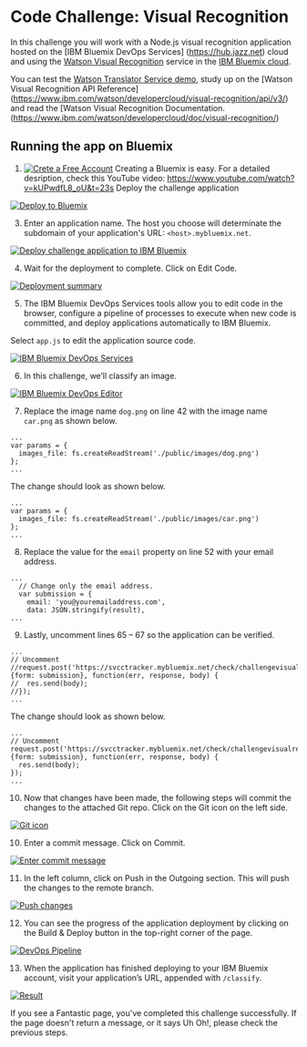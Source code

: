 # Code Challenge: Visual Recognition

In this challenge you will work with a Node.js visual recognition application hosted on the [IBM Bluemix DevOps Services] (https://hub.jazz.net) cloud and using the [Watson Visual Recognition](https://www.ibm.com/watson/developercloud/visual-recognition.html) service in the [IBM Bluemix cloud](https://bluemix.net/). 

You can test the [Watson Translator Service demo](https://visual-recognition-demo.mybluemix.net/), study up on the [Watson Visual Recognition API Reference] (https://www.ibm.com/watson/developercloud/visual-recognition/api/v3/) and read the [Watson Visual Recognition Documentation.(https://www.ibm.com/watson/developercloud/doc/visual-recognition/) 


## Running the app on Bluemix

1.  [![Crete a Free Account](./img/createaccount.png)](./img/createaccount.png)
Creating a Bluemix is easy. For a detailed desription, check this YouTube video: https://www.youtube.com/watch?v=kUPwdfL8_oU&t=23s 
Deploy the challenge application

 [![Deploy to Bluemix](https://bluemix.net/deploy/button.png)](https://bluemix.net/deploy?repository=https://github.com/bluemix-code-challenge/challenge-languagetranslation.git)

3. Enter an application name. The host you choose will determinate the subdomain of your application's URL: `<host>.mybluemix.net`.

  [![Deploy challenge application to IBM Bluemix](./img/deploy.png)](./img/deploy.png)

4. Wait for the deployment to complete. Click on Edit Code.

  [![Deployment summary](./img/deploymentsummary.png)](./img/deploymentsummary.png)

5. The IBM Bluemix DevOps Services tools allow you to edit code in the browser, configure a pipeline of processes to execute when new code is committed, and deploy applications automatically to IBM Bluemix.

  Select `app.js` to edit the application source code.

  [![IBM Bluemix DevOps Services](./img/devops.png)](./img/devops.png)

6. In this challenge, we’ll classify an image.

  [![IBM Bluemix DevOps Editor](./img/editor.png)](./img/editor.png)

7. Replace the image name `dog.png` on line 42 with the image name `car.png` as shown below.

  ```
  ...
  var params = {
    images_file: fs.createReadStream('./public/images/dog.png')
  };
  ...
  ```

  The change should look as shown below.

  ```
  ...
  var params = {
    images_file: fs.createReadStream('./public/images/car.png')
  };
  ...
  ```

8. Replace the value for the `email` property on line 52 with your email address.
  ```
  ...
    // Change only the email address.
    var submission = {
      email: 'you@youremailaddress.com',
      data: JSON.stringify(result),
  ...
  ```

9. Lastly, uncomment lines 65 – 67 so the application can be verified.

  ```
  ...  
  // Uncomment
  //request.post('https://svcctracker.mybluemix.net/check/challengevisualrecognition', {form: submission}, function(err, response, body) {
  //  res.send(body);
  //});
  ...
  ```

  The change should look as shown below.

  ```
  ...  
  // Uncomment
  request.post('https://svcctracker.mybluemix.net/check/challengevisualrecognition', {form: submission}, function(err, response, body) {
    res.send(body);
  });
  ...
  ```

10. Now that changes have been made, the following steps will commit the changes to the attached Git repo. Click on the Git icon on the left side.

  [![Git icon](./img/giticon.png)](./img/giticon.png)

10. Enter a commit message. Click on Commit.

  [![Enter commit message](./img/commit.png)](./img/commit.png)

11. In the left column, click on Push in the Outgoing section. This will push the changes to the remote branch.

  [![Push changes](./img/push.png)](./img/push.png)

12. You can see the progress of the application deployment by clicking on the Build & Deploy button in the top-right corner of the page.

  [![DevOps Pipeline](./img/pipeline.png)](./img/pipeline.png)

13. When the application has finished deploying to your IBM Bluemix account, visit your application’s URL, appended with `/classify`.

  [![Result](./img/result.png)](./img/result.png)

  If you see a Fantastic page, you've completed this challenge successfully. If the page doesn't return a message, or it says Uh Oh!, please check the previous steps.
